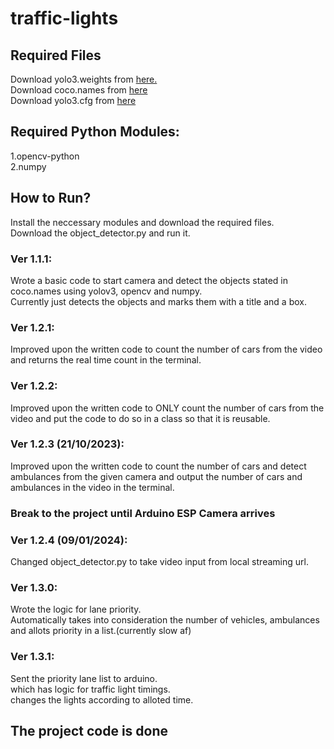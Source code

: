 # traffic-lights
  
## Required Files
Download yolo3.weights from <a href="https://pjreddie.com/media/files/yolov3.weights" download>here.</a>  
Download coco.names from [here](https://github.com/pjreddie/darknet/blob/master/data/coco.names)     
Download yolo3.cfg from [here](https://github.com/pjreddie/darknet/blob/master/cfg/yolov3.cfg)   
  
## Required Python Modules:
 1.opencv-python  
 2.numpy  
  
## How to Run?
 Install the neccessary modules and download the required files.  
 Download the object_detector.py and run it.

### Ver 1.1.1:
Wrote a basic code to start camera and detect the objects stated in coco.names using yolov3, opencv and numpy.  
Currently just detects the objects and marks them with a title and a box.  
  
### Ver 1.2.1:
Improved upon the written code to count the number of cars from the video and returns the real time count in the terminal.  
  
### Ver 1.2.2:
Improved upon the written code to ONLY count the number of cars from the video and put the code to do so in a class so that it is reusable.  
  
### Ver 1.2.3 (21/10/2023):
Improved upon the written code to count the number of cars and detect ambulances from the given camera and output the number of cars and ambulances in the video in the terminal.  
  
### Break to the project until Arduino ESP Camera arrives

### Ver 1.2.4 (09/01/2024):
Changed object_detector.py to take video input from local streaming url.  
  
### Ver 1.3.0:  
Wrote the logic for lane priority.  
Automatically takes into consideration the number of vehicles, ambulances and allots priority in a list.(currently slow af)  

### Ver 1.3.1:  
Sent the priority lane list to arduino.  
which has logic for traffic light timings.  
changes the lights according to alloted time.  
  
## The project code is done

